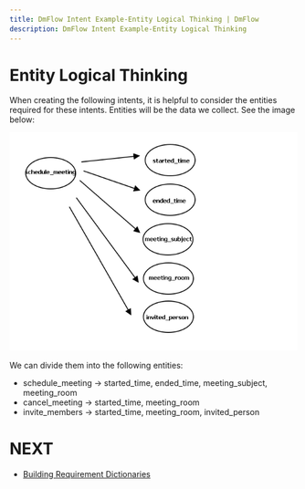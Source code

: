 ```yaml
---
title: DmFlow Intent Example-Entity Logical Thinking | DmFlow
description: DmFlow Intent Example-Entity Logical Thinking
---
```


# Entity Logical Thinking

When creating the following intents, it is helpful to consider the entities required for these intents. Entities will be the data we collect. See the image below:

![DmFlow Intent Example-Entity Logical Thinking](../../../../../../images/en/intro-003.png "DmFlow Intent Example-Entity Logical Thinking")

We can divide them into the following entities:

- schedule_meeting -> started_time, ended_time, meeting_subject, meeting_room
- cancel_meeting -> started_time, meeting_room
- invite_members -> started_time, meeting_room, invited_person

# NEXT
- [Building Requirement Dictionaries](../../tutorials/intro/dict-create.html)
